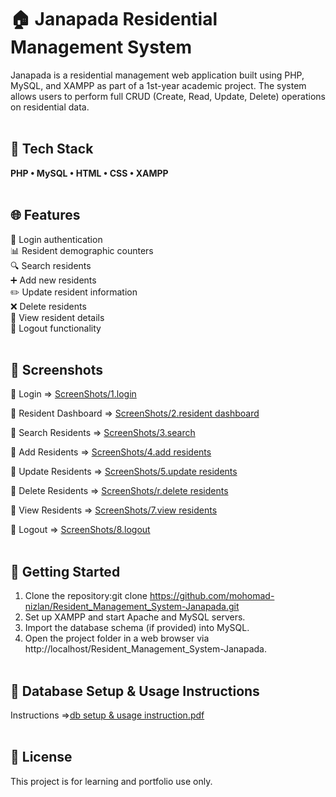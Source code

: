 <h1>🏠 Janapada Residential Management System</h1>
Janapada is a residential management web application built using PHP, MySQL, and XAMPP as part of a 1st-year academic project. The system allows users to perform full CRUD (Create, Read, Update, Delete) operations on residential data.<br><br>


<h2>🔧 Tech Stack</h2>
<b>PHP • MySQL • HTML • CSS • XAMPP</b><br><br>


<h2>🌐 Features</h2>

🔐 Login authentication<br>
📊 Resident demographic counters<br>
🔍 Search residents<br>
➕ Add new residents<br>
✏️ Update resident information<br>
❌ Delete residents<br>
👀 View resident details<br>
🚪 Logout functionality<br><br>


<h2>📸 Screenshots</h2>

🔹 Login => [ScreenShots/1.login](https://github.com/mohomad-nizlan/Resident_Management_System-Janapada/tree/main/4.%20Screenshots%20of%20the%20working%20module/ScreenShots/1.%20login)

🔹 Resident Dashboard => [ScreenShots/2.resident dashboard](https://github.com/mohomad-nizlan/Resident_Management_System-Janapada/tree/main/4.%20Screenshots%20of%20the%20working%20module/ScreenShots/2.%20resident%20dashboard)

🔹 Search Residents => [ScreenShots/3.search](https://github.com/mohomad-nizlan/Resident_Management_System-Janapada/tree/main/4.%20Screenshots%20of%20the%20working%20module/ScreenShots/3.%20search)

🔹 Add Residents => [ScreenShots/4.add residents](https://github.com/mohomad-nizlan/Resident_Management_System-Janapada/tree/main/4.%20Screenshots%20of%20the%20working%20module/ScreenShots/4.%20add%20residents)

🔹 Update Residents => [ScreenShots/5.update residents](https://github.com/mohomad-nizlan/Resident_Management_System-Janapada/tree/main/4.%20Screenshots%20of%20the%20working%20module/ScreenShots/5.%20update%20residents)

🔹 Delete Residents => [ScreenShots/r.delete residents](https://github.com/mohomad-nizlan/Resident_Management_System-Janapada/tree/main/4.%20Screenshots%20of%20the%20working%20module/ScreenShots/6.%20delete%20residents)


🔹 View Residents => [ScreenShots/7.view residents](https://github.com/mohomad-nizlan/Resident_Management_System-Janapada/tree/main/4.%20Screenshots%20of%20the%20working%20module/ScreenShots/7.%20view%20residents)

🔹 Logout => [ScreenShots/8.logout](https://github.com/mohomad-nizlan/Resident_Management_System-Janapada/tree/main/4.%20Screenshots%20of%20the%20working%20module/ScreenShots/8.%20logout)<br><br>



<h2>🚀 Getting Started</h2>

1. Clone the repository:git clone https://github.com/mohomad-nizlan/Resident_Management_System-Janapada.git
2. Set up XAMPP and start Apache and MySQL servers.
3. Import the database schema (if provided) into MySQL.
4. Open the project folder in a web browser via http://localhost/Resident_Management_System-Janapada.<br><br>


<h2>📅 Database Setup & Usage Instructions</h2>

Instructions =>[db setup & usage instruction.pdf](https://github.com/mohomad-nizlan/Resident_Management_System-Janapada/blob/main/3.%20Database%20setup%20%26%20Usage%20instructions/db%20setup%20%26%20usage%20instruction.pdf)<br><br>


<h2>📝 License</h2>

This project is for learning and portfolio use only.
